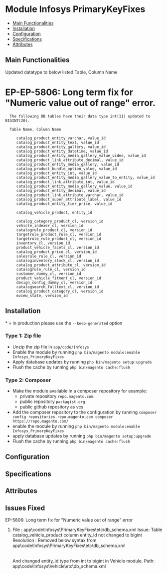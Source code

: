 # Module Infosys PrimaryKeyFixes

 - [Main Functionalities](#markdown-header-main-functionalities)
 - [Installation](#markdown-header-installation)
 - [Configuration](#markdown-header-configuration)
 - [Specifications](#markdown-header-specifications)
 - [Attributes](#markdown-header-attributes)


## Main Functionalities
   Updated datatype to below listed Table, Column Name
   # EP-EP-5806: Long term fix for "Numeric value out of range" error.
      The following DB tables have their data type int(11) updated to BIGINT(20).

      Table Name, Column Name

         catalog_product_entity_varchar, value_id
         catalog_product_entity_text, value_id
         catalog_product_entity_gallery, value_id
         catalog_product_entity_datetime, value_id
         catalog_product_entity_media_gallery_value_video, value_id
         catalog_product_link_attribute_decimal, value_id
         catalog_product_entity_media_gallery, value_id
         catalog_product_bundle_option_value, value_id
         catalog_product_entity_int, value_id
         catalog_product_entity_media_gallery_value_to_entity, value_id
         catalog_product_link_attribute_int, value_id
         catalog_product_entity_media_gallery_value, value_id
         catalog_product_entity_decimal, value_id
         catalog_product_link_attribute_varchar, value_id
         catalog_product_super_attribute_label, value_id
         catalog_product_entity_tier_price, value_id

         catalog_vehicle_product, entity_id

         catalog_category_product_cl, version_id
         vehicle_indexer_cl, version_id
         catalogrule_product_cl, version_id
         targetrule_product_rule_cl, version_id
         targetrule_rule_product_cl, version_id
         inventory_cl, version_id
         product_vehicle_facets_cl, version_id
         catalog_product_price_cl, version_id
         salesrule_rule_cl, version_id
         cataloginventory_stock_cl, version_id
         catalog_product_attribute_cl, version_id
         catalogrule_rule_cl, version_id
         customer_dummy_cl, version_id
         product_vehicle_fitment_cl, version_id
         design_config_dummy_cl, version_id
         catalogsearch_fulltext_cl, version_id
         catalog_product_category_cl, version_id
         mview_state, version_id

## Installation
\* = in production please use the `--keep-generated` option

### Type 1: Zip file

 - Unzip the zip file in `app/code/Infosys`
 - Enable the module by running `php bin/magento module:enable Infosys_PrimaryKeyFixes`
 - Apply database updates by running `php bin/magento setup:upgrade`
 - Flush the cache by running `php bin/magento cache:flush`

### Type 2: Composer

 - Make the module available in a composer repository for example:
    - private repository `repo.magento.com`
    - public repository `packagist.org`
    - public github repository as vcs
 - Add the composer repository to the configuration by running `composer config repositories.repo.magento.com composer https://repo.magento.com/`
 - enable the module by running `php bin/magento module:enable Infosys_PrimaryKeyFixes`
 - apply database updates by running `php bin/magento setup:upgrade`
 - Flush the cache by running `php bin/magento cache:flush`


## Configuration



## Specifications



## Attributes



## Issues Fixed
 EP-5806: Long term fix for "Numeric value out of range" error
   1. File : app\code\Infosys\PrimaryKeyFixes\etc\db_schema.xml
            Issue: Table catalog_vehicle_product column entity_id not changed to bigint
            Resolution : Removed below syntax from app\code\Infosys\PrimaryKeyFixes\etc\db_schema.xml
		      <table name="catalog_vehicle_product">
        		   <column xsi:type="bigint" name="entity_id" unsigned="true" comment="Entity ID"/>
    		   </table>
		      And changed entity_id type from int to bigint in Vehicle module.
            Path: app\code\Infosys\Vehicle\etc\db_schema.xml